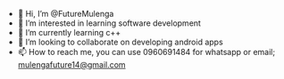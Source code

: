 - 👋 Hi, I’m @FutureMulenga
- 👀 I’m interested in learning software development
- 🌱 I’m currently learning c++
- 💞️ I’m looking to collaborate on developing android apps
- 📫 How to reach me, you can use 0960691484 for whatsapp or email; mulengafuture14@gmail.com

<!---
FutureMulenga/FutureMulenga is a ✨ special ✨ repository because its `README.md` (this file) appears on your GitHub profile.
You can click the Preview link to take a look at your changes.
--->
